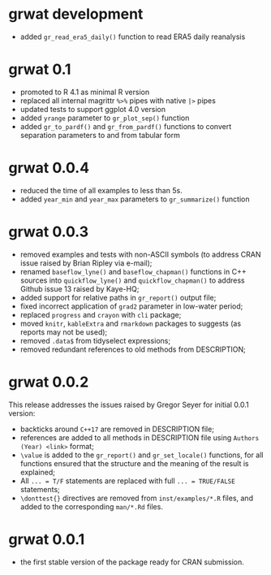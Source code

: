 # grwat development

-   added `gr_read_era5_daily()` function to read ERA5 daily reanalysis

# grwat 0.1

-   promoted to R 4.1 as minimal R version
-   replaced all internal magrittr `%>%` pipes with native `|>` pipes
-   updated tests to support ggplot 4.0 version
-   added `yrange` parameter to `gr_plot_sep()` function
-   added `gr_to_pardf()` and `gr_from_pardf()` functions to convert separation parameters to and from tabular form

# grwat 0.0.4

-   reduced the time of all examples to less than 5s.
-   added `year_min` and `year_max` parameters to `gr_summarize()` function

# grwat 0.0.3

-   removed examples and tests with non-ASCII symbols (to address CRAN issue raised by Brian Ripley via e-mail);
-   renamed `baseflow_lyne()` and `baseflow_chapman()` functions in C++ sources into `quickflow_lyne()` and `quickflow_chapman()` to address Github issue 13 raised by Kaye-HQ;
-   added support for relative paths in `gr_report()` output file;
-   fixed incorrect application of `grad2` parameter in low-water period;
-   replaced `progress` and `crayon` with `cli` package;
-   moved `knitr`, `kableExtra` and `rmarkdown` packages to suggests (as reports may not be used);
-   removed `.data$` from tidyselect expressions;
-   removed redundant references to old methods from DESCRIPTION;

# grwat 0.0.2

This release addresses the issues raised by Gregor Seyer for initial 0.0.1 version:

-   backticks around `C++17` are removed in DESCRIPTION file;
-   references are added to all methods in DESCRIPTION file using `Authors (Year) <link>` format;
-   `\value` is added to the `gr_report()` and `gr_set_locale()` functions, for all functions ensured that the structure and the meaning of the result is explained;
-   All `... = T/F` statements are replaced with full `... = TRUE/FALSE` statements;
-   `\donttest{}` directives are removed from `inst/examples/*.R` files, and added to the corresponding `man/*.Rd` files.

# grwat 0.0.1

-   the first stable version of the package ready for CRAN submission.
